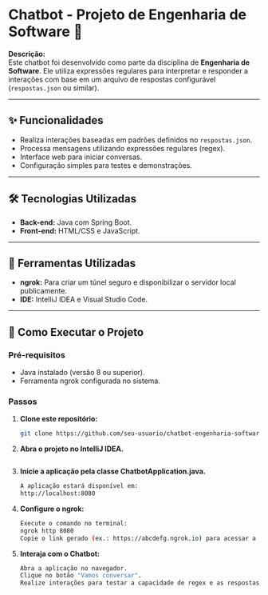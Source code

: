 # Chatbot - Projeto de Engenharia de Software 🤖

**Descrição:**  
Este chatbot foi desenvolvido como parte da disciplina de **Engenharia de Software**. Ele utiliza expressões regulares para interpretar e responder a interações com base em um arquivo de respostas configurável (`respostas.json` ou similar).

---

## ✨ Funcionalidades

- Realiza interações baseadas em padrões definidos no `respostas.json`.  
- Processa mensagens utilizando expressões regulares (regex).  
- Interface web para iniciar conversas.  
- Configuração simples para testes e demonstrações.

---

## 🛠️ Tecnologias Utilizadas

- **Back-end:** Java com Spring Boot.  
- **Front-end:** HTML/CSS e JavaScript.  

---

## 🔧 Ferramentas Utilizadas

- **ngrok:** Para criar um túnel seguro e disponibilizar o servidor local publicamente.  
- **IDE:** IntelliJ IDEA e Visual Studio Code.  

---

## 🚀 Como Executar o Projeto

### Pré-requisitos

- Java instalado (versão 8 ou superior).  
- Ferramenta ngrok configurada no sistema.  

### Passos

1. **Clone este repositório:**
   ```bash
   git clone https://github.com/seu-usuario/chatbot-engenharia-software.git
2. **Abra o projeto no IntelliJ IDEA.**
   ```bash

3. **Inicie a aplicação pela classe ChatbotApplication.java.**
   ```bash
   A aplicação estará disponível em:
   http://localhost:8080

4. **Configure o ngrok:**
   ```bash
   Execute o comando no terminal:
   ngrok http 8080
   Copie o link gerado (ex.: https://abcdefg.ngrok.io) para acessar a aplicação com suporte a SSL/TLS.

5. **Interaja com o Chatbot:**
   ```bash
   Abra a aplicação no navegador.
   Clique no botão "Vamos conversar".
   Realize interações para testar a capacidade de regex e as respostas configuradas.
